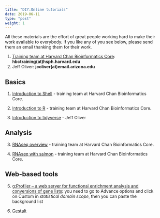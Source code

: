 ```yaml
---
title: "DIY:Online tutorials"
date: 2019-06-11
type: "post"
weight: 1
---
```


All these materials are the effort of great people working hard to make their work available to everybody.
If you like any of you see below, please send them an email thanking them for their work.

1. [Training team at Harvard Chan Bioinformatics Core](http://bioinformatics.sph.harvard.edu/training/): __hbctraining(at)hsph.harvard.edu__
2. Jeff Oliver: __jcoliver(at)email.arizona.edu__

## Basics

1. [Introduction to Shell](https://github.com/hbctraining/Intro-to-Shell) - training team at Harvard Chan Bioinformatics Core.

2. [Introduction to R](https://github.com/hbctraining/Intro-to-R) - training team at Harvard Chan Bioinformatics Core.

3. [Introduction to tidyverse](https://jcoliver.github.io/learn-r/012-intro-tidyverse.html) - Jeff Oliver

## Analysis

3. [RNAseq overview](https://github.com/hbctraining/rnaseq_overview) - training team at Harvard Chan Bioinformatics Core.

4. [RNAseq with salmon](https://github.com/hbctraining/DGE_workshop_salmon) - training team at Harvard Chan Bioinformatics Core.

## Web-based tools

5. [g:Profiler – a web server for functional enrichment analysis and conversions of gene lists](https://biit.cs.ut.ee/gprofiler/): you need to go to Advance options and click on Custom in *statistical domain scope*, then you can paste the background list

6. [Gestalt](http://www.webgestalt.org/#)
